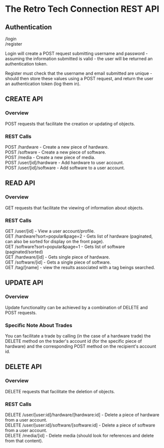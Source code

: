 The Retro Tech Connection REST API
===================================

Authentication
--------------
/login<br/>
/register

Login will create a POST request submitting username and password - assuming the information submitted is valid - the user will be returned an authentication token.

Register must check that the username and email submitted are unique - should then store these values using a POST request, and return the user an authentication token (log them in).

CREATE API
----------
### Overview ###
POST requests that facilitate the creation or updating of objects.

### REST Calls ###
POST /hardware - Create a new piece of hardware.<br/>
POST /software - Create a new piece of software.<br/>
POST /media - Create a new piece of media.<br/>
POST /user/[id]/hardware - Add hardware to user account.<br/>
POST /user/[id]/software - Add software to a user account.

READ API
--------
### Overview ###
GET requests that facilitate the viewing of information about objects.

### REST Calls ###
GET /user/[id] - View a user account/profile.<br/>
GET /hardware?sort=popular&page=2 - Gets list of hardware (paginated, can also be sorted for display on the front page).<br/>
GET /software?sort=popular&page=1 - Gets list of software (paginated/sorted)<br/>
GET /hardware/[id] - Gets single piece of hardware.<br/>
GET /software/[id] - Gets a single piece of software.<br/>
GET /tag/[name] - view the results associated with a tag beings searched.

UPDATE API
-----------
### Overview ###
Update functionality can be achieved by a combination of DELETE and POST requests.

### Specific Note About Trades ###
You can facilitate a trade by calling (in the case of a hardware trade) the DELETE method on the trader's account id (for the specific piece of hardware) and the corresponding POST method on the recipient's account id.

DELETE API
-----------
### Overview ###
DELETE requests that facilitate the deletion of objects.

### REST Calls ###
DELETE /user/[user:id]/hardware/[hardware:id] - Delete a piece of hardware from a user account.<br/>
DELETE /user/[user:id]/software/[software:id] - Delete a piece of software from a user account.<br/>
DELETE /media/[id] - Delete media (should look for references and delete from that content).
